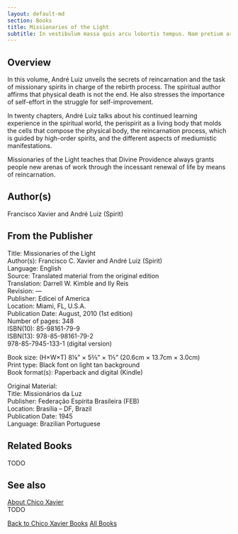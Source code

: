 ```yaml
---
layout: default-md
section: Books
title: Missionaries of the Light
subtitle: In vestibulum massa quis arcu lobortis tempus. Nam pretium arcu in odio vulputate luctus.
---
```


## Overview
In this volume, André Luiz unveils the secrets of reincarnation and the task of missionary spirits in charge of the rebirth process. The spiritual author affirms that physical death is not the end. He also stresses the importance of self-effort in the struggle for self-improvement.

In twenty chapters, André Luiz talks about his continued learning experience in the spiritual world, the perispirit as a living body that molds the cells that compose the physical body, the reincarnation process, which is guided by high-order spirits, and the different aspects of mediumistic manifestations.

Missionaries of the Light teaches that Divine Providence always grants people new arenas of work through the incessant renewal of life by means of reincarnation.

## Author(s)
Francisco Xavier and André Luiz (Spirit)

## From the Publisher
Title: 	Missionaries of the Light  
Author(s): 	Francisco C. Xavier and André Luiz (Spirit)  
Language: 	English  
Source: 	Translated material from the original edition  
Translation: 	Darrell W. Kimble and Ily Reis  
Revision: 	—  
Publisher: 	Edicei of America  
Location: 	Miami, FL, U.S.A.  
Publication Date: 	August, 2010 (1st edition)  
Number of pages: 	348  
ISBN(10): 	85-98161-79-9  
ISBN(13): 	978-85-98161-79-2  
	978-85-7945-133-1 (digital version)  
  
Book size: (H×W×T) 	8⅛” × 5⅖” × 1⅕” (20.6cm × 13.7cm × 3.0cm)  
Print type: 	Black font on light tan background  
Book format(s): 	Paperback and digital (Kindle)  
  
Original Material: 	  
Title: 	Missionários da Luz  
Publisher: 	Federação Espírita Brasileira (FEB)  
Location: 	Brasília – DF, Brazil  
Publication Date: 	1945  
Language: 	Brazilian Portuguese  

## Related Books
TODO

## See also
[About Chico Xavier](/profile/chico-xavier)  
TODO


<a href="/books/chico-xavier" class="button">Back to Chico Xavier Books</a>
<a href="/books" class="button">All Books</a>

